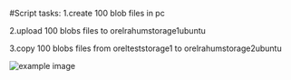 #Script tasks: 
1.create 100 blob files in pc

2.upload 100 blobs files to orelrahumstorage1ubuntu

3.copy 100 blobs files from orelteststorage1 to orelrahumstorage2ubuntu

![example image](https://img1.grunge.com/img/gallery/the-real-reason-dogs-tilt-their-heads/intro-1601575707.jpg)